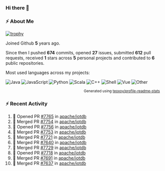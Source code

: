 ### Hi there 👋

### :zap: About Me

[![trophy](https://github-profile-trophy.vercel.app/?username=HTHou&theme=onedark)](https://github.com/ryo-ma/github-profile-trophy)
   
Joined Github **5** years ago.

Since then I pushed **674** commits, opened **27** issues, submitted **612** pull requests, received **1** stars across **5** personal projects and contributed to **6** public repositories.

Most used languages across my projects:

![Java](https://img.shields.io/static/v1?style=flat-square&label=%E2%A0%80&color=555&labelColor=%23b07219&message=Java%EF%B8%B194.4%25)
![JavaScript](https://img.shields.io/static/v1?style=flat-square&label=%E2%A0%80&color=555&labelColor=%23f1e05a&message=JavaScript%EF%B8%B11.4%25)
![Python](https://img.shields.io/static/v1?style=flat-square&label=%E2%A0%80&color=555&labelColor=%233572A5&message=Python%EF%B8%B10.7%25)
![Scala](https://img.shields.io/static/v1?style=flat-square&label=%E2%A0%80&color=555&labelColor=%23c22d40&message=Scala%EF%B8%B10.6%25)
![C++](https://img.shields.io/static/v1?style=flat-square&label=%E2%A0%80&color=555&labelColor=%23f34b7d&message=C%2B%2B%EF%B8%B10.6%25)
![Shell](https://img.shields.io/static/v1?style=flat-square&label=%E2%A0%80&color=555&labelColor=%2389e051&message=Shell%EF%B8%B10.4%25)
![Vue](https://img.shields.io/static/v1?style=flat-square&label=%E2%A0%80&color=555&labelColor=%2341b883&message=Vue%EF%B8%B10.3%25)
![Other](https://img.shields.io/static/v1?style=flat-square&label=%E2%A0%80&color=555&labelColor=%23ededed&message=Other%EF%B8%B11.2%25)

<p align="right"><sub>Generated using <a href="https://github.com/marketplace/actions/profile-readme-stats">teoxoy/profile-readme-stats</a></sub></p>


<!--![](https://github.com/HTHou/HTHou/blob/output/github-contribution-grid-snake.svg)-->

<!--![Haonan Hou's github stats](https://github-readme-stats.vercel.app/api?username=HTHou&count_private=true&show_icons=true&theme=onedark)-->

<!--![Haonan Hou's wakatime stats](https://github-readme-stats.vercel.app/api/wakatime?username=HTHou&layout=compact&theme=onedark)-->

<!--![Top Langs](https://github-readme-stats.vercel.app/api/top-langs/?username=HTHou&theme=onedark&layout=compact)-->

### :zap: Recent Activity
<!--START_SECTION:activity-->
1. 💪 Opened PR [#7765](https://github.com/apache/iotdb/pull/7765) in [apache/iotdb](https://github.com/apache/iotdb)
2. 🎉 Merged PR [#7754](https://github.com/apache/iotdb/pull/7754) in [apache/iotdb](https://github.com/apache/iotdb)
3. 💪 Opened PR [#7756](https://github.com/apache/iotdb/pull/7756) in [apache/iotdb](https://github.com/apache/iotdb)
4. 🎉 Merged PR [#7753](https://github.com/apache/iotdb/pull/7753) in [apache/iotdb](https://github.com/apache/iotdb)
5. 🎉 Merged PR [#7721](https://github.com/apache/iotdb/pull/7721) in [apache/iotdb](https://github.com/apache/iotdb)
6. 🎉 Merged PR [#7640](https://github.com/apache/iotdb/pull/7640) in [apache/iotdb](https://github.com/apache/iotdb)
7. 🎉 Merged PR [#7729](https://github.com/apache/iotdb/pull/7729) in [apache/iotdb](https://github.com/apache/iotdb)
8. 💪 Opened PR [#7718](https://github.com/apache/iotdb/pull/7718) in [apache/iotdb](https://github.com/apache/iotdb)
9. 🎉 Merged PR [#7691](https://github.com/apache/iotdb/pull/7691) in [apache/iotdb](https://github.com/apache/iotdb)
10. 🎉 Merged PR [#7637](https://github.com/apache/iotdb/pull/7637) in [apache/iotdb](https://github.com/apache/iotdb)
<!--END_SECTION:activity-->

<!--
**HTHou/HTHou** is a ✨ _special_ ✨ repository because its `README.md` (this file) appears on your GitHub profile.

Here are some ideas to get you started:

- 🔭 I’m currently working on ...
- 🌱 I’m currently learning ...
- 👯 I’m looking to collaborate on ...
- 🤔 I’m looking for help with ...
- 💬 Ask me about ...
- 📫 How to reach me: ...
- 😄 Pronouns: ...
- ⚡ Fun fact: ...
-->
